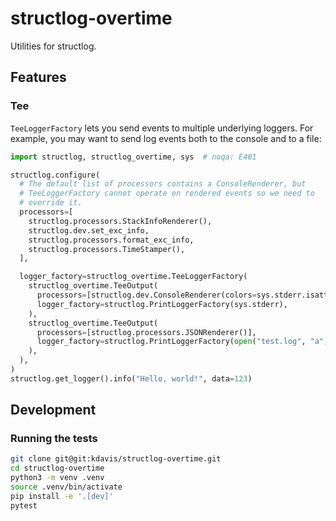 # structlog-overtime

Utilities for structlog.

## Features

### Tee

`TeeLoggerFactory` lets you send events to multiple underlying loggers.
For example, you may want to send log events both to the console and to a file:

```python
import structlog, structlog_overtime, sys  # noqa: E401

structlog.configure(
  # The default list of processors contains a ConsoleRenderer, but
  # TeeLoggerFactory cannot operate on rendered events so we need to
  # override it.
  processors=[
    structlog.processors.StackInfoRenderer(),
    structlog.dev.set_exc_info,
    structlog.processors.format_exc_info,
    structlog.processors.TimeStamper(),
  ],

  logger_factory=structlog_overtime.TeeLoggerFactory(
    structlog_overtime.TeeOutput(
      processors=[structlog.dev.ConsoleRenderer(colors=sys.stderr.isatty())],
      logger_factory=structlog.PrintLoggerFactory(sys.stderr),
    ),
    structlog_overtime.TeeOutput(
      processors=[structlog.processors.JSONRenderer()],
      logger_factory=structlog.PrintLoggerFactory(open("test.log", "a")),
    ),
  ),
)
structlog.get_logger().info("Hello, world!", data=123)
```

## Development

### Running the tests

```sh
git clone git@git:kdavis/structlog-overtime.git
cd structlog-overtime
python3 -m venv .venv
source .venv/bin/activate
pip install -e '.[dev]'
pytest
```
